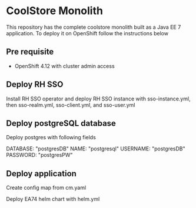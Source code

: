 # CoolStore Monolith

This repository has the complete coolstore monolith built as a Java EE 7 application. To deploy it on OpenShift follow the instructions below

## Pre requisite

* OpenShift 4.12 with cluster admin access

## Deploy RH SSO

Install RH SSO operator and deploy RH SSO instance with sso-instance.yml, then sso-realm.yml, sso-client.yml, and sso-user.yml

## Deploy postgreSQL database

Deploy postgres with following fields

DATABASE: "postgresDB"
NAME: "postgresql"
USERNAME: "postgresDB"
PASSWORD: "postgresPW"

## Deploy application

Create config map from cm.yaml

Deploy EA74 helm chart with helm.yml

